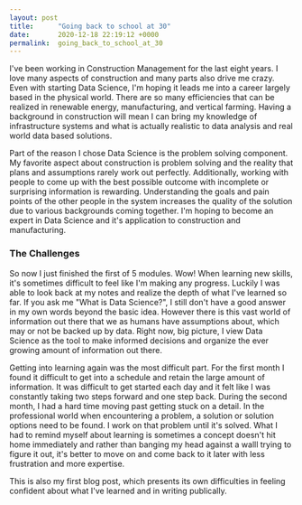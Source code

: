 ```yaml
---
layout: post
title:      "Going back to school at 30"
date:       2020-12-18 22:19:12 +0000
permalink:  going_back_to_school_at_30
---
```



I've been working in Construction Management for the last eight years. I love many aspects of construction and many parts also drive me crazy. Even with starting Data Science, I'm hoping it leads me into a career largely based in the physical world. There are so many efficiencies that can be realized in renewable energy, manufacturing, and vertical farming. Having a background in construction will mean I can bring my knowledge of infrastructure systems and what is actually realistic to data analysis and real world data based solutions. 

Part of the reason I chose Data Science is the problem solving component. My favorite aspect about construction is  problem solving  and the reality that plans and assumptions rarely work out perfectly. Additionally, working with people to come up with the best possible outcome with incomplete or surprising information is rewarding. Understanding the goals and pain points of the other people in the system increases the quality of the solution due to various backgrounds coming together. I'm hoping to become an expert in Data Science and it's application to construction and manufacturing.

### The Challenges

So now I just finished the first of 5 modules. Wow! When learning new skills, it's sometimes difficult to feel like I'm making any progress. Luckily I was able to look back at my notes and realize the depth of what I've learned so far. If you ask me "What is Data Science?", I still don't have a good answer in my own words beyond the basic idea. However there is this vast world of information out there that we as humans have assumptions about, which may or not be backed up by data. Right now, big picture, I view Data Science as the tool to make informed decisions and organize the ever growing amount of information out there. 

Getting into learning again was the most difficult part. For the first month I found it difficult to get into a schedule and retain the large amount of information. It was difficult to get started each day and it felt like I was constantly taking two steps forward and one step back. During the second month, I had a hard time moving past getting stuck on a detail. In the professional world when encountering a problem, a solution or solution options need to be found. I work on that problem until it's solved. What I had to remind myself about learning is sometimes a concept doesn't hit home immediately and rather than banging my head against a walll trying to figure it out, it's better to move on and come back to it later with less frustration and more expertise.

This is also my first blog post, which presents its own difficulties in feeling confident about what I've learned and in writing publically.
